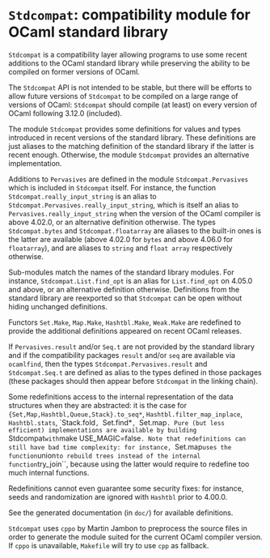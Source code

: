 ``Stdcompat``: compatibility module for OCaml standard library
==============================================================

``Stdcompat`` is a compatibility layer allowing programs to use some
recent additions to the OCaml standard library while preserving the
ability to be compiled on former versions of OCaml.

The ``Stdcompat`` API is not intended to be stable, but there will be
efforts to allow future versions of ``Stdcompat`` to be compiled on a
large range of versions of OCaml: ``Stdcompat`` should compile (at least)
on every version of OCaml following 3.12.0 (included).

The module ``Stdcompat`` provides some definitions for values and
types introduced in recent versions of the standard library. These
definitions are just aliases to the matching definition of the standard
library if the latter is recent enough. Otherwise, the module
``Stdcompat`` provides an alternative implementation.

Additions to ``Pervasives`` are defined in the module
``Stdcompat.Pervasives`` which is included in ``Stdcompat`` itself.
For instance, the function
``Stdcompat.really_input_string`` is an alias to
``Stdcompat.Pervasives.really_input_string``, which is itself an alias to
``Pervasives.really_input_string`` when the version of the OCaml
compiler is above 4.02.0, or an alternative definition otherwise.  The
types ``Stdcompat.bytes`` and ``Stdcompat.floatarray`` are aliases to
the built-in ones is the latter are available (above 4.02.0 for
``bytes`` and above 4.06.0 for ``floatarray``), and are aliases to
``string`` and ``float array`` respectively otherwise.

Sub-modules match the names of the standard library modules.  For
instance, ``Stdcompat.List.find_opt`` is an alias for
``List.find_opt`` on 4.05.0 and above, or an alternative definition
otherwise. Definitions from the standard library are reexported so that
``Stdcompat`` can be open without hiding unchanged definitions.

Functors ``Set.Make``, ``Map.Make``, ``Hashtbl.Make``, ``Weak.Make``
are redefined to provide the additional definitions appeared on recent
OCaml releases.

If ``Pervasives.result`` and/or ``Seq.t`` are not provided
by the standard library and if the compatibility packages ``result``
and/or ``seq`` are available via ``ocamlfind``, then
the types ``Stdcompat.Pervasives.result`` and ``Stdcompat.Seq.t`` are
defined as alias to the types defined in those packages (these packages
should then appear before ``Stdcompat`` in the linking chain).

Some redefinitions access to the internal representation of
the data structures when they are abstracted: it is the case for
``{Set,Map,Hashtbl,Queue,Stack}.to_seq*``,
``Hashtbl.filter_map_inplace``, ``Hashtbl.stats``, `Stack.fold``,
``Set.find*``, ``Set.map``.
Pure (but less efficient) implementations are available by building
``Stdcompat`` with ``make USE_MAGIC=false``.
Note that redefinitions can still have bad time complexity:
for instance, ``Set.map`` uses the function ``union`` to rebuild trees
instead of the internal function ``try_join``, because using the
latter would require to redefine too much internal functions.

Redefinitions cannot even guarantee some security fixes: for instance,
seeds and randomization are ignored with ``Hashtbl`` prior to 4.00.0.

See the generated documentation (in ``doc/``) for available
definitions.

``Stdcompat`` uses ``cppo`` by Martin Jambon to preprocess the source
files in order to generate the module suited for the current OCaml
compiler version. If ``cppo`` is unavailable, ``Makefile`` will
try to use ``cpp`` as fallback.